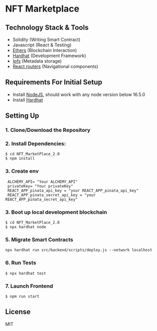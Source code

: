 # NFT Marketplace

## Technology Stack & Tools

- Solidity (Writing Smart Contract)
- Javascript (React & Testing)
- [Ethers](https://docs.ethers.io/v5/) (Blockchain Interaction)
- [Hardhat](https://hardhat.org/) (Development Framework)
- [Ipfs](https://ipfs.io/) (Metadata storage)
- [React routers](https://v5.reactrouter.com/) (Navigational components)

## Requirements For Initial Setup
- Install [NodeJS](https://nodejs.org/en/), should work with any node version below 16.5.0
- Install [Hardhat](https://hardhat.org/)

## Setting Up
### 1. Clone/Download the Repository

### 2. Install Dependencies:
```
$ cd NFT_MarketPlace_2.0
$ npm install
```
### 3. Create env
```
 ALCHEMY_API= "Your ALCHEMY_API"
 privateKey= "Your privateKey"
 REACT_APP_pinata_api_key = "your REACT_APP_pinata_api_key" 
 REACT_APP_pinata_secret_api_key = "your REACT_APP_pinata_secret_api_key"
```
### 3. Boot up local development blockchain
```
$ cd NFT_MarketPlace_2.0
$ npx hardhat node
```

### 5. Migrate Smart Contracts
`npx hardhat run src/backend/scripts/deploy.js --network localhost`

### 6. Run Tests
`$ npx hardhat test`

### 7. Launch Frontend
`$ npm run start`

License
----
MIT

